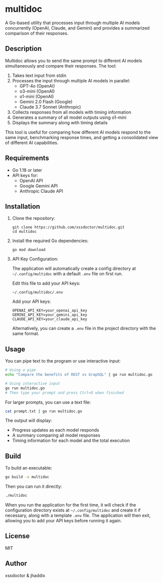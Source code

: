 # multidoc

A Go-based utility that processes input through multiple AI models concurrently (OpenAI, Claude, and Gemini) and provides a summarized comparison of their responses.

## Description

Multidoc allows you to send the same prompt to different AI models simultaneously and compare their responses. The tool:

1. Takes text input from stdin
2. Processes the input through multiple AI models in parallel:
   - GPT-4o (OpenAI)
   - o3-mini (OpenAI)
   - o1-mini (OpenAI)
   - Gemini 2.0 Flash (Google)
   - Claude 3.7 Sonnet (Anthropic)
3. Collects responses from all models with timing information
4. Generates a summary of all model outputs using o1-mini
5. Displays the summary along with timing details

This tool is useful for comparing how different AI models respond to the same input, benchmarking response times, and getting a consolidated view of different AI capabilities.

## Requirements

- Go 1.18 or later
- API keys for:
  - OpenAI API
  - Google Gemini API
  - Anthropic Claude API

## Installation

1. Clone the repository:

   ```
   git clone https://github.com/xssdoctor/multidoc.git
   cd multidoc
   ```

2. Install the required Go dependencies:

   ```
   go mod download
   ```

3. API Key Configuration:

   The application will automatically create a config directory at `~/.config/multidoc` with a default `.env` file on first run.

   Edit this file to add your API keys:

   ```
   ~/.config/multidoc/.env
   ```

   Add your API keys:

   ```
   OPENAI_API_KEY=your_openai_api_key
   GEMINI_API_KEY=your_gemini_api_key
   CLAUDE_API_KEY=your_claude_api_key
   ```

   Alternatively, you can create a `.env` file in the project directory with the same format.

## Usage

You can pipe text to the program or use interactive input:

```bash
# Using a pipe
echo "Compare the benefits of REST vs GraphQL" | go run multidoc.go

# Using interactive input
go run multidoc.go
# Then type your prompt and press Ctrl+D when finished
```

For larger prompts, you can use a text file:

```bash
cat prompt.txt | go run multidoc.go
```

The output will display:

- Progress updates as each model responds
- A summary comparing all model responses
- Timing information for each model and the total execution

## Build

To build an executable:

```bash
go build -o multidoc
```

Then you can run it directly:

```bash
./multidoc
```

When you run the application for the first time, it will check if the configuration directory exists at `~/.config/multidoc` and create it if necessary, along with a template `.env` file. The application will then exit, allowing you to add your API keys before running it again.

## License

MIT

## Author

xssdoctor & jhaddix
